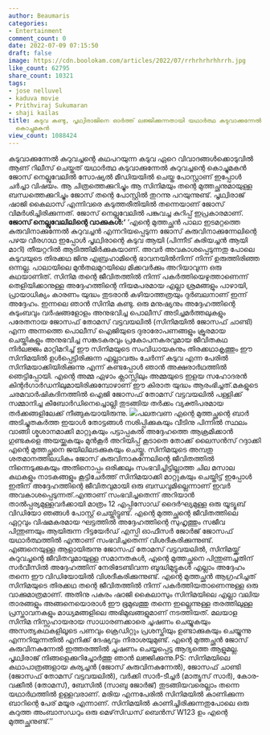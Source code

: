 ```yaml
---
author: Beaumaris
categories:
- Entertainment
comment_count: 0
date: 2022-07-09 07:15:50
draft: false
image: https://cdn.boolokam.com/articles/2022/07/rrhrhrhrhhrrh.jpg
like_count: 62795
share_count: 10321
tags:
- jose nelluvel
- kaduva movie
- Prithviraj Sukumaran
- shaji kailas
title: കടുവ കണ്ടു, പൃഥ്വിരാജിനെ ഓർത്ത് ലജ്ജിക്കുന്നതായി യഥാർത്ഥ കടുവാക്കുന്നേൽ കുറുവച്ചന്റെ
  കൊച്ചുമകൻ
view_count: 1088424
---
```


കടുവാക്കുന്നേൽ കുറുവച്ചന്റെ കഥപറയുന്ന കടുവ ഏറെ വിവാദങ്ങൾക്കൊടുവിൽ ആണ് റിലീസ് ചെയ്തത് യഥാർത്ഥ കടുവാക്കുന്നേൽ കുറുവച്ചന്റെ കൊച്ചുമകൻ ജോസ് നെല്ലുവേലിൽ സോഷ്യൽ മീഡിയയിൽ ചെയ്ത പോസ്റ്റാണ് ഇപ്പോൾ ചർച്ചാ വിഷയം. ആ ചിത്രത്തെക്കുറിച്ചും ആ സിനിമയും തന്റെ മുത്തച്ഛനുമായുള്ള ബന്ധത്തെക്കുറിച്ചും ജോസ് തന്റെ പോസ്റ്റിൽ തുറന്നു പറയുന്നുണ്ട്. പൃഥ്വിരാജ് ഷാജി കൈലാസ് എന്നിവരെ കടുത്തരീതിയിൽ തന്നെയാണ് ജോസ് വിമർശിച്ചിരിക്കുന്നത്. ജോസ് നെല്ലുവേലിൽ പങ്കുവച്ച കുറിപ്പ് ഇപ്രകാരമാണ്. **ജോസ് നെല്ലുവേലിലിന്റെ വാക്കുകൾ:‘** ‘എന്റെ മുത്തച്ഛൻ പാലാ ഇടമറ്റത്തെ കുരുവിനാക്കുന്നേൽ കുറുവച്ചൻ എന്നറിയപ്പെടുന്ന ജോസ് കുരുവിനാക്കുന്നേലിന്റെ പഴയ വീരഗാഥ ഇപ്പോൾ പൃഥ്വിരാന്റെ കടുവ ആയി (പിന്നീട് കുരിയച്ചൻ ആയി മാറി) തീയറ്ററിൽ ആടിത്തിമിർക്കുകയാണ്. അവർ അവകാശപ്പെടുന്നതു പോലെ കടുവയുടെ തിരക്കഥ ജിനു എബ്രഹാമിന്റെ ഭാവനയിൽനിന്ന് നിന്ന് ഉരുത്തിരിഞ്ഞ ഒന്നല്ല. പാലായിലെ മുൻതലമുറയിലെ മിക്കവർക്കും അറിയാവുന്ന ഒരു കഥയാണിത്. സിനിമ തന്റെ ജീവിതത്തിൽ നിന്ന് പകർത്തിയെഴുത്താണെന്ന് തെളിയിക്കാനുള്ള അദ്ദേഹത്തിന്റെ നിയമപരമായ എല്ലാ ശ്രമങ്ങളും പാഴായി, പ്രായാധിക്യം കാരണം യുദ്ധം തുടരാൻ കഴിയാത്തത്രയും ദുർബലനാണ് ഇന്ന് അദ്ദേഹം. ഇന്നലെ ഞാൻ സിനിമ കണ്ടു. ഒരു മനുഷ്യനും അദ്ദേഹത്തിന്റെ കുടുംബവും വർഷങ്ങളോളം അനുഭവിച്ച പൊലീസ് അടിച്ചമർത്തലുകളും പരേതനായ ജോസഫ് തോമസ് വട്ടവയലിൽ (സിനിമയിൽ ജോസഫ് ചാണ്ടി) എന്ന അന്നത്തെ പൊലീസ് ഐജിയുടെ ദുരാരോപണങ്ങളും ക്രൂരമായ ചെയ്തികളും അനുഭവിച്ച സങ്കടകരവും പ്രകോപനകരവുമായ ജീവിതകഥ നിർലജ്ജം മാറ്റിമറിച്ച് ഈ സിനിമയുടെ സംവിധായകനും തിരക്കഥാകൃത്തും ഈ സിനിമയിൽ ഉൾപ്പെട്ടിരിക്കുന്ന എല്ലാവരും ചേർന്ന് കടുവ എന്ന പേരിൽ സിനിമയാക്കിയിരിക്കുന്നു എന്ന് കണ്ടപ്പോൾ ഞാൻ അക്ഷരാർഥത്തിൽ ഞെട്ടിപ്പോയി. എന്റെ അമ്മ ഏഴാം ക്ലാസ്സിലും അമ്മയുടെ ഇളയ സഹോദരൻ കിന്റർഗാർഡനിലുമായിരിക്കുമ്പോഴാണ് ഈ കിരാത യുദ്ധം ആരംഭിച്ചത്.മകളുടെ ചരമവാർഷികദിനത്തിൽ ഐജി ജോസഫ് തോമസ് വട്ടവയലിൽ പള്ളിക്ക് സമ്മാനിച്ച കീബോർഡിനെച്ചൊല്ലി തുടങ്ങിയ തർക്കം വ്യക്തിപരമായ തർക്കങ്ങളിലേക്ക് നീങ്ങുകയായിരുന്നു. ![](https://cdn.boolokam.com/articles/2022/07/rrhrhrhrhhrrh.jpg)പലതവണ എന്റെ മുത്തച്ഛന്റെ ബാർ അടിച്ചുതകർത്ത ഇയാൾ തോട്ടങ്ങൾ നശിപ്പിക്കുകയും വീടിനു പിന്നിൽ സ്ഥലം വാങ്ങി ശ്മശാനമാക്കി മാറ്റുകയും പട്ടാപ്പകൽ അദ്ദേഹത്തെ ആക്രമിക്കാൻ ഗുണ്ടകളെ അയയ്ക്കുകയും മുൻകൂർ അറിയിപ്പ് കൂടാതെ തോക്ക് ലൈസൻസ് റദ്ദാക്കി എന്റെ മുത്തച്ഛനെ ജയിലിലടക്കുകയും ചെയ്തു. സിനിമയുടെ അമ്പതു ശതമാനത്തിലധികം ജോസ് കുരുവിനാകുന്നേലിന്റെ ജീവിതത്തിൽ നിന്നെടുക്കുകയും അതിനൊപ്പം ഒരിക്കലും സംഭവിച്ചിട്ടില്ലാത്ത ചില മസാല കഥകളും നാടകങ്ങളും കൂട്ടിചേർത്ത് സിനിമയാക്കി മാറ്റുകയും ചെയ്തിട്ട് ഇപ്പോൾ ഇതിന് അദ്ദേഹത്തിന്റെ ജീവിതവുമായി ഒരു ബന്ധവുമില്ലെന്നാണ് ഇവർ അവകാശപ്പെടുന്നത്.എന്താണ് സംഭവിച്ചതെന്ന് അറിയാൻ താൽപ്പര്യമുള്ളവർക്കായി മാത്രം 12 എപ്പിസോഡ് ദൈർഘ്യമുള്ള ഒരു യൂട്യൂബ് വിഡിയോ ഞങ്ങൾ പോസ്റ്റ് ചെയ്തിട്ടുണ്ട്. എന്റെ മുത്തച്ഛന്റെ ജീവിതത്തിലെ ഏറ്റവും വിഷമകരമായ ഘട്ടത്തിൽ അദ്ദേഹത്തിന്റെ സുഹൃത്തും സജീവ പിന്തുണയും ആയിരുന്ന റിട്ടയേർഡ് എസ്പി ഓഫീസർ ജോർജ് ജോസഫ് യഥാർത്ഥത്തിൽ എന്താണ് സംഭവിച്ചതെന്ന് വിശദീകരിക്കുന്നുണ്ട്. എങ്ങനെയുള്ള ആളായിരുന്നു ജോസഫ് തോമസ് വട്ടവയലിൽ, സിനിമയ്ക്ക് കുറുവച്ചന്റെ ജീവിതവുമായുള്ള സമാനതകൾ, എന്റെ മുത്തച്ഛനെ പിന്തുണച്ചതിന് സർവീസിൽ അദ്ദേഹത്തിന് നേരിടേണ്ടിവന്ന ബുദ്ധിമുട്ടുകൾ എല്ലാം അദ്ദേഹം തന്നെ ഈ വിഡിയോയിൽ വിശദീകരിക്കുന്നുണ്ട്. എന്റെ മുത്തച്ഛൻ ആഗ്രഹിച്ചത് സിനിമയുടെ തിരക്കഥ തന്റെ ജീവിതത്തിൽ നിന്ന് പകർത്തിയതാണെന്നുള്ള ഒരു വാക്കുമാത്രമാണ്. അതിനു പകരം ഷാജി കൈലാസും സിനിമയിലെ എല്ലാ വലിയ താരങ്ങളും അങ്ങനെയൊരാൾ ഈ ഭൂമുഖത്തു തന്നെ ഇല്ലെന്നുള്ള തരത്തിലുള്ള പ്രസ്താവനകളും മാധ്യമങ്ങളിലെ അഭിമുഖങ്ങളുമാണ് നടത്തിയത്. മലയാള സിനിമ നിസ്സഹായരായ സാധാരണക്കാരെ ചൂഷണം ചെയ്യുകയും അസത്യകഥകളിലൂടെ പണവും ക്രെഡിറ്റും പ്രശസ്തിയും ഉണ്ടാക്കുകയും ചെയ്യുന്നു എന്നറിയുന്നതിൽ എനിക്ക് ദേഷ്യവും നിരാശയുമുണ്ട്. എന്റെ മുത്തച്ഛൻ ജോസ് കുരുവിനകുന്നേൽ ഇത്തരത്തിൽ ചൂഷണം ചെയ്യപ്പെട്ട ആദ്യത്തെ ആളുമല്ല. പൃഥ്വിരാജ് നിങ്ങളെക്കുറിച്ചോർത്തു ഞാൻ ലജ്ജിക്കുന്നു.PS: സിനിമയിലെ കഥാപാത്രങ്ങളായ കുര്യച്ചൻ (ജോസ് കുരുവിനകുന്നേൽ), ജോസഫ് ചാണ്ടി (ജോസഫ് തോമസ് വട്ടവയലിൽ), വർക്കി സാർ-ടീച്ചർ (മാത്യൂസ് സാർ), കോര-വക്കീൽ (തോമസ്), ബേസിൽ (സാബു ജോർജ്) തുടങ്ങിയവരെല്ലാം തന്നെ യഥാർഥത്തിൽ ഉള്ളവരാണ്. മരിയ എന്നപേരിൽ സിനിമയിൽ കാണിക്കുന്ന ബാറിന്റെ പേര് മയൂര എന്നാണ്. സിനിമയിൽ കാണിച്ചിരിക്കുന്നതുപോലെ ഒരു കറുത്ത അംബാസഡറും ഒരു മെഴ്‌സിഡസ് ബെൻസ് W123 ഉം എന്റെ മുത്തച്ഛനുണ്ട്.’’